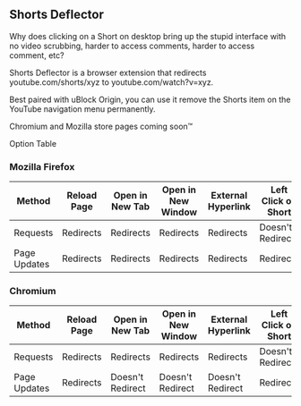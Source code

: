 ## Shorts Deflector
Why does clicking on a Short on desktop bring up the stupid interface with no video scrubbing, harder to access comments, harder to access comment, etc?

Shorts Deflector is a browser extension that redirects youtube.com/shorts/xyz to youtube.com/watch?v=xyz.

Best paired with uBlock Origin, you can use it remove the Shorts item on the YouTube navigation menu permanently.

Chromium and Mozilla store pages coming soon™

Option Table

### Mozilla Firefox
| Method       | Reload Page | Open in New Tab | Open in New Window | External Hyperlink | Left Click on Short | YouTube Navigation Bar |
|--------------|-------------|-----------------|--------------------|--------------------|---------------------|------------------------|
| Requests     | Redirects   | Redirects       | Redirects          | Redirects          | Doesn't Redirect    | Doesn't Redirect       |
| Page Updates | Redirects   | Redirects       | Redirects          | Redirects          | Redirects           | Redirects              |

### Chromium
| Method       | Reload Page | Open in New Tab  | Open in New Window | External Hyperlink | Left Click on Short | YouTube Navigation Bar |
|--------------|-------------|------------------|--------------------|--------------------|---------------------|------------------------|
| Requests     | Redirects   | Redirects        | Redirects          | Redirects          | Doesn't Redirect    | Doesn't Redirect       |
| Page Updates | Redirects   | Doesn't Redirect | Doesn't Redirect   | Doesn't Redirect   | Redirects           | Redirects              |